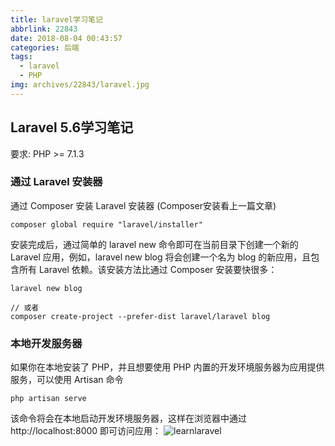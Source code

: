 ```yaml
---
title: laravel学习笔记
abbrlink: 22843
date: 2018-08-04 00:43:57
categories: 后端
tags:
  - laravel
  - PHP
img: archives/22843/laravel.jpg
---
```


## Laravel 5.6学习笔记
要求:
PHP >= 7.1.3

### 通过 Laravel 安装器
通过 Composer 安装 Laravel 安装器 (Composer安装看上一篇文章)
```
composer global require "laravel/installer"
```

安装完成后，通过简单的 laravel new 命令即可在当前目录下创建一个新的 Laravel 应用，例如，laravel new blog 将会创建一个名为 blog 的新应用，且包含所有 Laravel 依赖。该安装方法比通过 Composer 安装要快很多：
```shell
laravel new blog

// 或者
composer create-project --prefer-dist laravel/laravel blog
```

### 本地开发服务器
如果你在本地安装了 PHP，并且想要使用 PHP 内置的开发环境服务器为应用提供服务，可以使用 Artisan 命令 
```
php artisan serve
```
该命令将会在本地启动开发环境服务器，这样在浏览器中通过 http://localhost:8000 即可访问应用：
![learnlaravel](22843/learnlaravel.png)